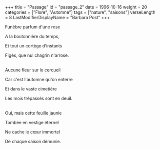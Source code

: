 +++
title = "Passage"
id = "passage_2"
date = 1996-10-16
weight = 20
categories = ["Flore", "Automne"]
tags = ["nature", "saisons"]
verseLength = 8
LastModifierDisplayName = "Barbara Post"
+++

Funèbre parfum d'une rose

A la boutonnière du temps,

Et tout un cortège d'instants

Figés, que nul chagrin n'arrose.

 \
Aucune fleur sur le cercueil

Car c'est l'automne qu'on enterre

Et dans le vaste cimetière

Les mois trépassés sont en deuil.

 \
Oui, mais cette feuille jaunie

Tombée en vestige éternel

Ne cache le cœur immortel

De chaque saison démunie.

